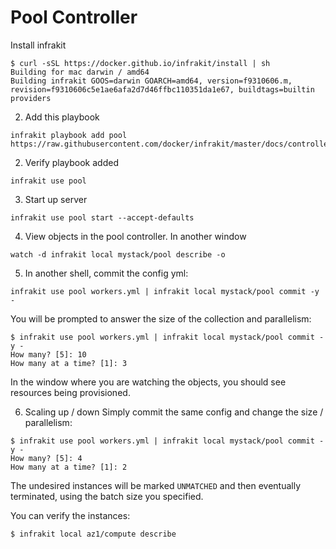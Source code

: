 Pool Controller
===============

Install infrakit

```
$ curl -sSL https://docker.github.io/infrakit/install | sh
Building for mac darwin / amd64
Building infrakit GOOS=darwin GOARCH=amd64, version=f9310606.m, revision=f9310606c5e1ae6afa2d7d46ffbc110351da1e67, buildtags=builtin providers
```

2. Add this playbook
```
infrakit playbook add pool https://raw.githubusercontent.com/docker/infrakit/master/docs/controller/pool/playbook.yml
```

2. Verify playbook added
```
infrakit use pool
```

3. Start up server
```
infrakit use pool start --accept-defaults
```

4. View objects in the pool controller.  In another window

```
watch -d infrakit local mystack/pool describe -o
```

5. In another shell, commit the config yml:
```
infrakit use pool workers.yml | infrakit local mystack/pool commit -y -
```

You will be prompted to answer the size of the collection and parallelism:

```
$ infrakit use pool workers.yml | infrakit local mystack/pool commit -y -
How many? [5]: 10
How many at a time? [1]: 3
```

In the window where you are watching the objects, you should see
resources being provisioned.

6. Scaling up / down
Simply commit the same config and change the size / parallelism:

```
$ infrakit use pool workers.yml | infrakit local mystack/pool commit -y -
How many? [5]: 4
How many at a time? [1]: 2
```

The undesired instances will be marked `UNMATCHED` and then eventually
terminated, using the batch size you specified.

You can verify the instances:

```
$ infrakit local az1/compute describe
```
